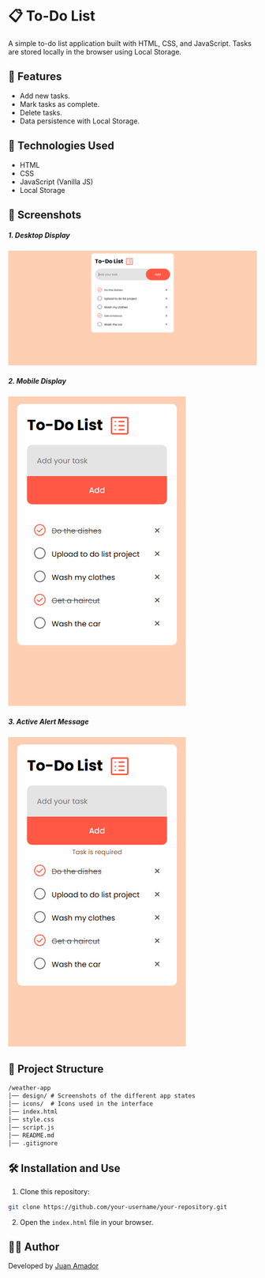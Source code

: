 # 📋 To-Do List

A simple to-do list application built with HTML, CSS, and JavaScript. Tasks are stored locally in the browser using Local Storage.

## 📌 Features

- Add new tasks.
- Mark tasks as complete.
- Delete tasks.
- Data persistence with Local Storage.

## 🚀 Technologies Used

- HTML
- CSS
- JavaScript (Vanilla JS)
- Local Storage

## 📸 Screenshots

##### 1. Desktop Display

![Desktop Display](./design/desktop.png)

##### 2. Mobile Display

![Mobile Display](./design/mobile.png)

##### 3. Active Alert Message

![Active Alert Message](./design/active-task-alert.png)

## 🧱 Project Structure

```
/weather-app
│── design/ # Screenshots of the different app states
│── icons/  # Icons used in the interface
│── index.html
│── style.css
│── script.js
│── README.md
│── .gitignore
```

## 🛠 Installation and Use

1. Clone this repository:

```bash
git clone https://github.com/your-username/your-repository.git
```

2. Open the `index.html` file in your browser.

## 👨‍💻 Author

Developed by [Juan Amador](https://github.com/juanamador1009)

